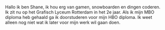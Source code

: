 Hallo ik ben Shane, ik hou erg van gamen, snowboarden en dingen coderen. Ik zit nu op het Grafisch Lyceum Rotterdam in het 2e jaar. 
Als ik mijn MBO diploma heb gehaald ga ik doorstuderen voor mijn HBO diploma. Ik weet alleen nog niet wat ik later voor mijn werk wil gaan doen.
